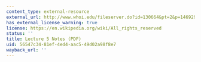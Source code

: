 ```yaml
---
content_type: external-resource
external_url: http://www.whoi.edu/fileserver.do?id=130664&pt=2&p=146929
has_external_license_warning: true
license: https://en.wikipedia.org/wiki/All_rights_reserved
status: ''
title: Lecture 5 Notes (PDF)
uid: 56547c34-81ef-4ed4-aac5-49d02a98f8e7
wayback_url: ''
---
```

